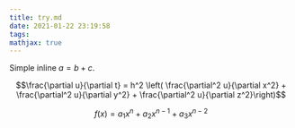 ```yaml
---
title: try.md
date: 2021-01-22 23:19:58
tags:
mathjax: true
---
```


Simple inline $a = b + c$.

$$\frac{\partial u}{\partial t}
= h^2 \left( \frac{\partial^2 u}{\partial x^2} +
\frac{\partial^2 u}{\partial y^2} +
\frac{\partial^2 u}{\partial z^2}\right)$$


$$f(x) = a_1x^n + a_2x^{n-1} + a_3x^{n-2}$$
